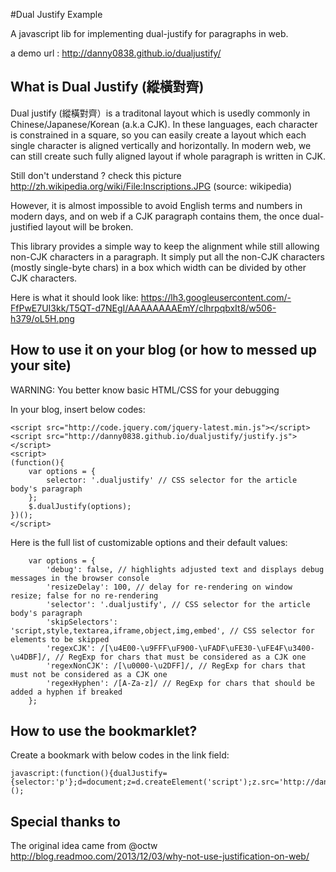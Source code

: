 #Dual Justify Example

A javascript lib for implementing dual-justify for paragraphs in web.


a demo url : http://danny0838.github.io/dualjustify/


## What is Dual Justify (縱橫對齊)

Dual justify (縱橫對齊）is a traditonal layout which is usedly commonly in Chinese/Japanese/Korean (a.k.a CJK).
In these languages, each character is constrained in a square, so you can easily create a layout which each single character is aligned vertically and horizontally.
In modern web, we can still create such fully aligned layout if whole paragraph is written in CJK.

Still don't understand ? check this picture http://zh.wikipedia.org/wiki/File:Inscriptions.JPG (source: wikipedia)

However, it is almost impossible to avoid English terms and numbers in modern days,
and on web if a CJK paragraph contains them, the once dual-justified layout will be broken.

This library provides a simple way to keep the alignment while still allowing non-CJK characters in a paragraph.
It simply put all the non-CJK characters (mostly single-byte chars) in a box which width can be divided by other CJK characters.

Here is what it should look like:
https://lh3.googleusercontent.com/-FfPwE7UI3kk/T5QT-d7NEgI/AAAAAAAAEmY/clhrpqbxIt8/w506-h379/oL5H.png

## How to use it on your blog (or how to messed up your site)

WARNING: You better know basic HTML/CSS for your debugging

In your blog, insert below codes:

```
<script src="http://code.jquery.com/jquery-latest.min.js"></script>
<script src="http://danny0838.github.io/dualjustify/justify.js"></script>
<script>
(function(){
    var options = {
        selector: '.dualjustify' // CSS selector for the article body's paragraph
    };
    $.dualJustify(options);
})();
</script>
```

Here is the full list of customizable options and their default values:

```
    var options = {
        'debug': false, // highlights adjusted text and displays debug messages in the browser console
        'resizeDelay': 100, // delay for re-rendering on window resize; false for no re-rendering
        'selector': '.dualjustify', // CSS selector for the article body's paragraph
        'skipSelectors': 'script,style,textarea,iframe,object,img,embed', // CSS selector for elements to be skipped
        'regexCJK': /[\u4E00-\u9FFF\uF900-\uFADF\uFE30-\uFE4F\u3400-\u4DBF]/, // RegExp for chars that must be considered as a CJK one
        'regexNonCJK': /[\u0000-\u2DFF]/, // RegExp for chars that must not be considered as a CJK one
        'regexHyphen': /[A-Za-z]/ // RegExp for chars that should be added a hyphen if breaked
    };
```

## How to use the bookmarklet?

Create a bookmark with below codes in the link field:

```
javascript:(function(){dualJustify={selector:'p'};d=document;z=d.createElement('script');z.src='http://danny0838.github.io/dualjustify/bookmarklet.js';d.body.appendChild(z);})();
```

## Special thanks to
The original idea came from @octw
http://blog.readmoo.com/2013/12/03/why-not-use-justification-on-web/
